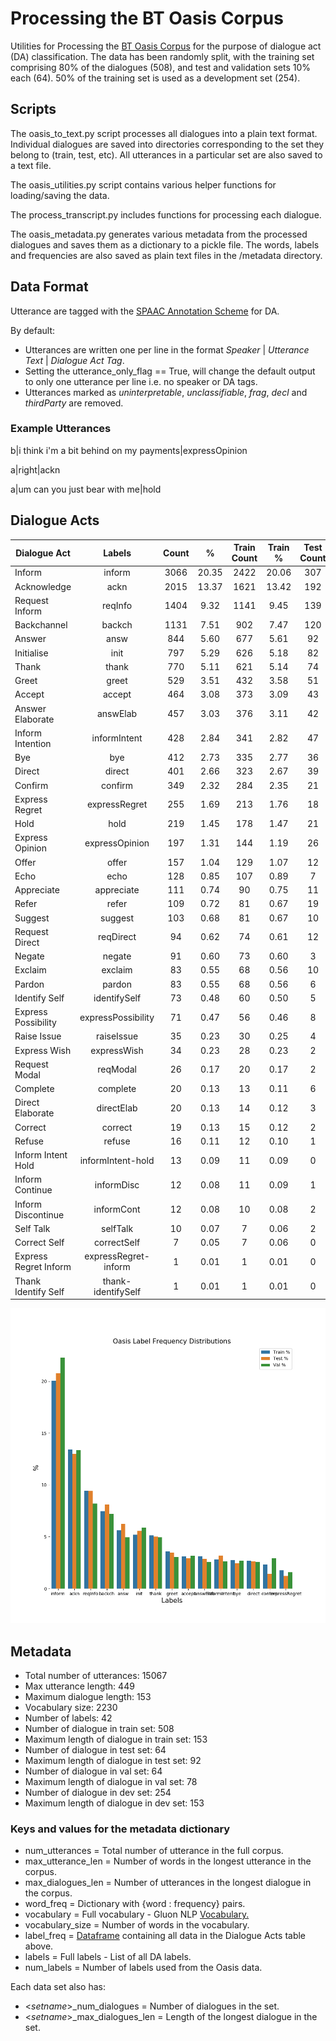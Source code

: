# Processing the BT Oasis Corpus
Utilities for Processing the [BT Oasis Corpus](http://groups.inf.ed.ac.uk/oasis/)
for the purpose of dialogue act (DA) classification.
The data has been randomly split, with the training set comprising 80% of the dialogues (508), and test and validation
sets 10% each (64). 50% of the training set is used as a development set (254).

## Scripts
The oasis_to_text.py script processes all dialogues into a plain text format.
Individual dialogues are saved into directories corresponding to the set they belong to (train, test, etc).
All utterances in a particular set are also saved to a text file.

The oasis_utilities.py script contains various helper functions for loading/saving the data.
 
The process_transcript.py includes functions for processing each dialogue.

The oasis_metadata.py generates various metadata from the processed dialogues and saves them as a dictionary to a pickle file.
The words, labels and frequencies are also saved as plain text files in the /metadata directory.

## Data Format
Utterance are tagged with the [SPAAC Annotation Scheme](SPAAC%20Annotation%20Scheme.pdf) for DA.

By default:
- Utterances are written one per line in the format *Speaker* | *Utterance Text* | *Dialogue Act Tag*.
- Setting the utterance_only_flag == True, will change the default output to only one utterance per line i.e. no speaker or DA tags.
- Utterances marked as *uninterpretable*, *unclassifiable*, *frag*, *decl* and *thirdParty* are removed.

### Example Utterances
b|i think i'm a bit behind on my payments|expressOpinion

a|right|ackn

a|um can you just bear with me|hold

## Dialogue Acts
Dialogue Act                   |        Labels        |  Count   |    %     |   Train Count   | Train %  |   Test Count    |  Test %  |    Val Count    |  Val %  
--- | :---: | :---: | :---: | :---: | :---: | :---: | :---: | :---: | :---:
Inform                         |        inform        |   3066   |  20.35   |      2422       |  20.06   |       307       |  20.77   |       337       |  22.27  
Acknowledge                    |         ackn         |   2015   |  13.37   |      1621       |  13.42   |       192       |  12.99   |       202       |  13.35  
Request Inform                 |       reqInfo        |   1404   |   9.32   |      1141       |   9.45   |       139       |   9.40   |       124       |   8.20  
Backchannel                    |        backch        |   1131   |   7.51   |       902       |   7.47   |       120       |   8.12   |       109       |   7.20  
Answer                         |         answ         |   844    |   5.60   |       677       |   5.61   |       92        |   6.22   |       75        |   4.96  
Initialise                     |         init         |   797    |   5.29   |       626       |   5.18   |       82        |   5.55   |       89        |   5.88  
Thank                          |        thank         |   770    |   5.11   |       621       |   5.14   |       74        |   5.01   |       75        |   4.96  
Greet                          |        greet         |   529    |   3.51   |       432       |   3.58   |       51        |   3.45   |       46        |   3.04  
Accept                         |        accept        |   464    |   3.08   |       373       |   3.09   |       43        |   2.91   |       48        |   3.17  
Answer Elaborate               |       answElab       |   457    |   3.03   |       376       |   3.11   |       42        |   2.84   |       39        |   2.58  
Inform Intention               |     informIntent     |   428    |   2.84   |       341       |   2.82   |       47        |   3.18   |       40        |   2.64  
Bye                            |         bye          |   412    |   2.73   |       335       |   2.77   |       36        |   2.44   |       41        |   2.71  
Direct                         |        direct        |   401    |   2.66   |       323       |   2.67   |       39        |   2.64   |       39        |   2.58  
Confirm                        |       confirm        |   349    |   2.32   |       284       |   2.35   |       21        |   1.42   |       44        |   2.91  
Express Regret                 |    expressRegret     |   255    |   1.69   |       213       |   1.76   |       18        |   1.22   |       24        |   1.59  
Hold                           |         hold         |   219    |   1.45   |       178       |   1.47   |       21        |   1.42   |       20        |   1.32  
Express Opinion                |    expressOpinion    |   197    |   1.31   |       144       |   1.19   |       26        |   1.76   |       27        |   1.78  
Offer                          |        offer         |   157    |   1.04   |       129       |   1.07   |       12        |   0.81   |       16        |   1.06  
Echo                           |         echo         |   128    |   0.85   |       107       |   0.89   |        7        |   0.47   |       14        |   0.93  
Appreciate                     |      appreciate      |   111    |   0.74   |       90        |   0.75   |       11        |   0.74   |       10        |   0.66  
Refer                          |        refer         |   109    |   0.72   |       81        |   0.67   |       19        |   1.29   |        9        |   0.59  
Suggest                        |       suggest        |   103    |   0.68   |       81        |   0.67   |       10        |   0.68   |       12        |   0.79  
Request Direct                 |      reqDirect       |    94    |   0.62   |       74        |   0.61   |       12        |   0.81   |        8        |   0.53  
Negate                         |        negate        |    91    |   0.60   |       73        |   0.60   |        3        |   0.20   |       15        |   0.99  
Exclaim                        |       exclaim        |    83    |   0.55   |       68        |   0.56   |       10        |   0.68   |        5        |   0.33  
Pardon                         |        pardon        |    83    |   0.55   |       68        |   0.56   |        6        |   0.41   |        9        |   0.59  
Identify Self                  |     identifySelf     |    73    |   0.48   |       60        |   0.50   |        5        |   0.34   |        8        |   0.53  
Express Possibility            |  expressPossibility  |    71    |   0.47   |       56        |   0.46   |        8        |   0.54   |        7        |   0.46  
Raise Issue                    |      raiseIssue      |    35    |   0.23   |       30        |   0.25   |        4        |   0.27   |        1        |   0.07  
Express Wish                   |     expressWish      |    34    |   0.23   |       28        |   0.23   |        2        |   0.14   |        4        |   0.26  
Request Modal                  |       reqModal       |    26    |   0.17   |       20        |   0.17   |        2        |   0.14   |        4        |   0.26  
Complete                       |       complete       |    20    |   0.13   |       13        |   0.11   |        6        |   0.41   |        1        |   0.07  
Direct Elaborate               |      directElab      |    20    |   0.13   |       14        |   0.12   |        3        |   0.20   |        3        |   0.20  
Correct                        |       correct        |    19    |   0.13   |       15        |   0.12   |        2        |   0.14   |        2        |   0.13  
Refuse                         |        refuse        |    16    |   0.11   |       12        |   0.10   |        1        |   0.07   |        3        |   0.20  
Inform Intent Hold             |  informIntent-hold   |    13    |   0.09   |       11        |   0.09   |        0        |   0.00   |        2        |   0.13  
Inform Continue                |      informDisc      |    12    |   0.08   |       11        |   0.09   |        1        |   0.07   |        0        |   0.00  
Inform Discontinue             |      informCont      |    12    |   0.08   |       10        |   0.08   |        2        |   0.14   |        0        |   0.00  
Self Talk                      |       selfTalk       |    10    |   0.07   |        7        |   0.06   |        2        |   0.14   |        1        |   0.07  
Correct Self                   |     correctSelf      |    7     |   0.05   |        7        |   0.06   |        0        |   0.00   |        0        |   0.00  
Express Regret Inform          | expressRegret-inform |    1     |   0.01   |        1        |   0.01   |        0        |   0.00   |        0        |   0.00  
Thank Identify Self            |  thank-identifySelf  |    1     |   0.01   |        1        |   0.01   |        0        |   0.00   |        0        |   0.00  

![Label Frequencies](oasis_data/metadata/Oasis%20Label%20Frequency%20Distributions.png)

## Metadata
- Total number of utterances:  15067
- Max utterance length:  449
- Maximum dialogue length: 153
- Vocabulary size: 2230
- Number of labels: 42
- Number of dialogue in train set: 508
- Maximum length of dialogue in train set: 153
- Number of dialogue in test set: 64
- Maximum length of dialogue in test set: 92
- Number of dialogue in val set: 64
- Maximum length of dialogue in val set: 78
- Number of dialogue in dev set: 254
- Maximum length of dialogue in dev set: 153

### Keys and values for the metadata dictionary
- num_utterances = Total number of utterance in the full corpus.
- max_utterance_len = Number of words in the longest utterance in the corpus.
- max_dialogues_len = Number of utterances in the longest dialogue in the corpus.
- word_freq = Dictionary with {word : frequency} pairs.
- vocabulary = Full vocabulary - Gluon NLP [Vocabulary.](http://gluon-nlp.mxnet.io/api/modules/vocab.html#gluonnlp.Vocab)
- vocabulary_size = Number of words in the vocabulary.
- label_freq = [Dataframe](https://pandas.pydata.org/pandas-docs/stable/reference/api/pandas.DataFrame.html) containing all data in the Dialogue Acts table above.
- labels = Full labels - List of all DA labels.
- num_labels = Number of labels used from the Oasis data.

Each data set also has:
- <*setname*>_num_dialogues = Number of dialogues in the set.
- <*setname*>_max_dialogues_len = Length of the longest dialogue in the set.